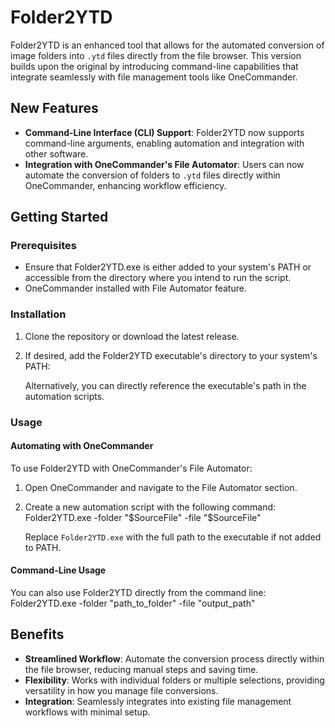 # Folder2YTD

Folder2YTD is an enhanced tool that allows for the automated conversion of image folders into `.ytd` files directly from the file browser. This version builds upon the original by introducing command-line capabilities that integrate seamlessly with file management tools like OneCommander.

## New Features

- **Command-Line Interface (CLI) Support**: Folder2YTD now supports command-line arguments, enabling automation and integration with other software.
- **Integration with OneCommander's File Automator**: Users can now automate the conversion of folders to `.ytd` files directly within OneCommander, enhancing workflow efficiency.

## Getting Started

### Prerequisites

- Ensure that Folder2YTD.exe is either added to your system's PATH or accessible from the directory where you intend to run the script.
- OneCommander installed with File Automator feature.

### Installation

1. Clone the repository or download the latest release.
2. If desired, add the Folder2YTD executable's directory to your system's PATH:
   
   Alternatively, you can directly reference the executable's path in the automation scripts.

### Usage

#### Automating with OneCommander

To use Folder2YTD with OneCommander's File Automator:

1. Open OneCommander and navigate to the File Automator section.
2. Create a new automation script with the following command: Folder2YTD.exe -folder "$SourceFile" -file "$SourceFile"

      Replace `Folder2YTD.exe` with the full path to the executable if not added to PATH.

#### Command-Line Usage

You can also use Folder2YTD directly from the command line: Folder2YTD.exe -folder "path_to_folder" -file "output_path"


## Benefits

- **Streamlined Workflow**: Automate the conversion process directly within the file browser, reducing manual steps and saving time.
- **Flexibility**: Works with individual folders or multiple selections, providing versatility in how you manage file conversions.
- **Integration**: Seamlessly integrates into existing file management workflows with minimal setup.

